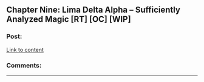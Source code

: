 ## Chapter Nine: Lima Delta Alpha – Sufficiently Analyzed Magic [RT] [OC] [WIP]

### Post:

[Link to content]()

### Comments:

---

